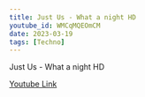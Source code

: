 ```yaml
---
title: Just Us - What a night HD
youtube_id: WMCqMQEOmCM
date: 2023-03-19
tags: [Techno]
---
```

Just Us - What a night HD  

[Youtube Link](https://www.youtube.com/watch?v=WMCqMQEOmCM)  
